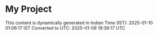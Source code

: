 # My Project

This content is dynamically generated in Indian Time (IST): 2025-01-10 01:06:17 IST
Converted to UTC: 2025-01-09 19:36:17 UTC
